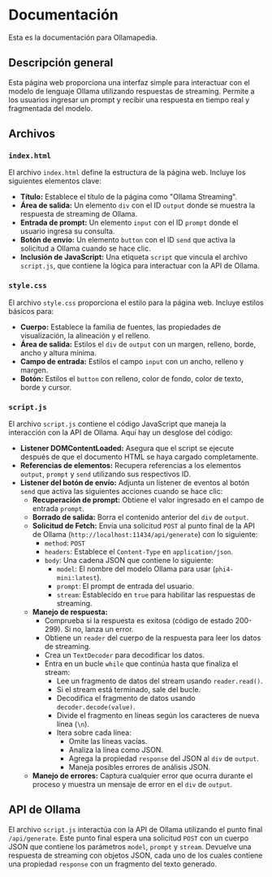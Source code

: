# Documentación

Esta es la documentación para Ollamapedia.

## Descripción general

Esta página web proporciona una interfaz simple para interactuar con el modelo de lenguaje Ollama utilizando respuestas de streaming. Permite a los usuarios ingresar un prompt y recibir una respuesta en tiempo real y fragmentada del modelo.

## Archivos

### `index.html`

El archivo `index.html` define la estructura de la página web. Incluye los siguientes elementos clave:

*   **Título:** Establece el título de la página como "Ollama Streaming".
*   **Área de salida:** Un elemento `div` con el ID `output` donde se muestra la respuesta de streaming de Ollama.
*   **Entrada de prompt:** Un elemento `input` con el ID `prompt` donde el usuario ingresa su consulta.
*   **Botón de envío:** Un elemento `button` con el ID `send` que activa la solicitud a Ollama cuando se hace clic.
*   **Inclusión de JavaScript:** Una etiqueta `script` que vincula el archivo `script.js`, que contiene la lógica para interactuar con la API de Ollama.

### `style.css`

El archivo `style.css` proporciona el estilo para la página web. Incluye estilos básicos para:

*   **Cuerpo:** Establece la familia de fuentes, las propiedades de visualización, la alineación y el relleno.
*   **Área de salida:** Estilos el `div` de `output` con un margen, relleno, borde, ancho y altura mínima.
*   **Campo de entrada:** Estilos el campo `input` con un ancho, relleno y margen.
*   **Botón:** Estilos el `button` con relleno, color de fondo, color de texto, borde y cursor.

### `script.js`

El archivo `script.js` contiene el código JavaScript que maneja la interacción con la API de Ollama. Aquí hay un desglose del código:

*   **Listener DOMContentLoaded:** Asegura que el script se ejecute después de que el documento HTML se haya cargado completamente.
*   **Referencias de elementos:** Recupera referencias a los elementos `output`, `prompt` y `send` utilizando sus respectivos ID.
*   **Listener del botón de envío:** Adjunta un listener de eventos al botón `send` que activa las siguientes acciones cuando se hace clic:
    *   **Recuperación de prompt:** Obtiene el valor ingresado en el campo de entrada `prompt`.
    *   **Borrado de salida:** Borra el contenido anterior del `div` de `output`.
    *   **Solicitud de Fetch:** Envía una solicitud `POST` al punto final de la API de Ollama (`http://localhost:11434/api/generate`) con lo siguiente:
        *   `method`: `POST`
        *   `headers`: Establece el `Content-Type` en `application/json`.
        *   `body`: Una cadena JSON que contiene lo siguiente:
            *   `model`: El nombre del modelo Ollama para usar (`phi4-mini:latest`).
            *   `prompt`: El prompt de entrada del usuario.
            *   `stream`: Establecido en `true` para habilitar las respuestas de streaming.
    *   **Manejo de respuesta:**
        *   Comprueba si la respuesta es exitosa (código de estado 200-299). Si no, lanza un error.
        *   Obtiene un `reader` del cuerpo de la respuesta para leer los datos de streaming.
        *   Crea un `TextDecoder` para decodificar los datos.
        *   Entra en un bucle `while` que continúa hasta que finaliza el stream:
            *   Lee un fragmento de datos del stream usando `reader.read()`.
            *   Si el stream está terminado, sale del bucle.
            *   Decodifica el fragmento de datos usando `decoder.decode(value)`.
            *   Divide el fragmento en líneas según los caracteres de nueva línea (`\n`).
            *   Itera sobre cada línea:
                *   Omite las líneas vacías.
                *   Analiza la línea como JSON.
                *   Agrega la propiedad `response` del JSON al `div` de `output`.
                *   Maneja posibles errores de análisis JSON.
    *   **Manejo de errores:** Captura cualquier error que ocurra durante el proceso y muestra un mensaje de error en el `div` de `output`.

## API de Ollama

El archivo `script.js` interactúa con la API de Ollama utilizando el punto final `/api/generate`. Este punto final espera una solicitud `POST` con un cuerpo JSON que contiene los parámetros `model`, `prompt` y `stream`. Devuelve una respuesta de streaming con objetos JSON, cada uno de los cuales contiene una propiedad `response` con un fragmento del texto generado.